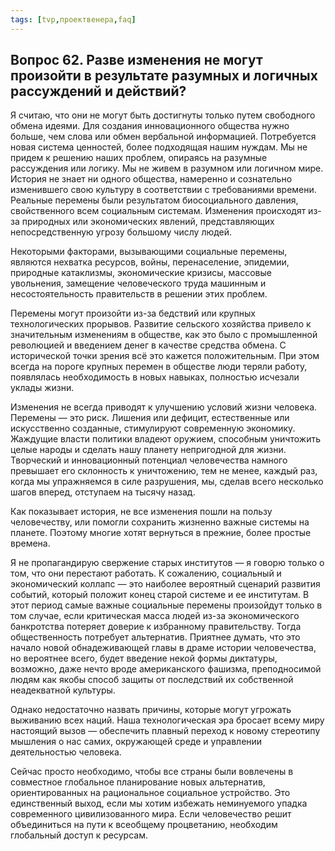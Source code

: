 ```yaml
---
tags: [tvp,проектвенера,faq]
---
```

## Вопрос 62. Разве изменения не могут произойти в результате разумных и логичных рассуждений и действий?

Я считаю, что они не могут быть достигнуты только путем свободного обмена идеями. Для создания инновационного общества нужно больше, чем слова или обмен вербальной информацией. Потребуется новая система ценностей, более подходящая нашим нуждам. Мы не придем к решению наших проблем, опираясь на разумные рассуждения или логику. Мы не живем в разумном или логичном мире. История не знает ни одного общества, намеренно и сознательно изменившего свою культуру в соответствии с требованиями времени. Реальные перемены были результатом биосоциального давления, свойственного всем социальным системам. Изменения происходят из-за природных или экономических явлений, представляющих непосредственную угрозу большому числу людей.

Некоторыми факторами, вызывающими социальные перемены, являются нехватка ресурсов, войны, перенаселение, эпидемии, природные катаклизмы, экономические кризисы, массовые увольнения, замещение человеческого труда машинным и несостоятельность правительств в решении этих проблем.

Перемены могут произойти из-за бедствий или крупных технологических прорывов. Развитие сельского хозяйства привело к значительным изменениям в обществе, как это было с промышленной революцией и введением денег в качестве средства обмена. С исторической точки зрения всё это кажется положительным. При этом всегда на пороге крупных перемен в обществе люди теряли работу, появлялась необходимость в новых навыках, полностью исчезали уклады жизни.

Изменения не всегда приводят к улучшению условий жизни человека. Перемены — это риск. Лишения или дефицит, естественные или искусственно созданные, стимулируют современную экономику. Жаждущие власти политики владеют оружием, способным уничтожить целые народы и сделать нашу планету непригодной для жизни. Творческий и инновационный потенциал человечества намного превышает его склонность к уничтожению, тем не менее, каждый раз, когда мы упражняемся в силе разрушения, мы, сделав всего несколько шагов вперед, отступаем на тысячу назад.

Как показывает история, не все изменения пошли на пользу человечеству, или помогли сохранить жизненно важные системы на планете. Поэтому многие хотят вернуться в прежние, более простые времена.

Я не пропагандирую свержение старых институтов — я говорю только о том, что они перестают работать. К сожалению, социальный и экономический коллапс — это наиболее вероятный сценарий развития событий, который положит конец старой системе и ее институтам. В этот период самые важные социальные перемены произойдут только в том случае, если критическая масса людей из-за экономического банкротства потеряет доверие к избранному правительству. Тогда общественность потребует альтернатив. Приятнее думать, что это начало новой обнадеживающей главы в драме истории человечества, но вероятнее всего, будет введение некой формы диктатуры, возможно, даже нечто вроде американского фашизма, преподносимой людям как якобы способ защиты от последствий их собственной неадекватной культуры.

Однако недостаточно назвать причины, которые могут угрожать выживанию всех наций. Наша технологическая эра бросает всему миру настоящий вызов — обеспечить плавный переход к новому стереотипу мышления о нас самих, окружающей среде и управлении деятельностью человека.

Сейчас просто необходимо, чтобы все страны были вовлечены в совместное глобальное планирование новых альтернатив, ориентированных на рациональное социальное устройство. Это единственный выход, если мы хотим избежать неминуемого упадка современного цивилизованного мира. Если человечество решит объединиться на пути к всеобщему процветанию, необходим глобальный доступ к ресурсам.